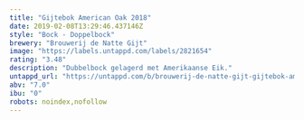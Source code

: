 ```yaml
---
title: "Gijtebok American Oak 2018"
date: 2019-02-08T13:29:46.437146Z
style: "Bock - Doppelbock"
brewery: "Brouwerij de Natte Gijt"
image: "https://labels.untappd.com/labels/2821654"
rating: "3.48"
description: "Dubbelbock gelagerd met Amerikaanse Eik."
untappd_url: "https://untappd.com/b/brouwerij-de-natte-gijt-gijtebok-american-oak-2018/2821654"
abv: "7.0"
ibu: "0"
robots: noindex,nofollow
---
```

